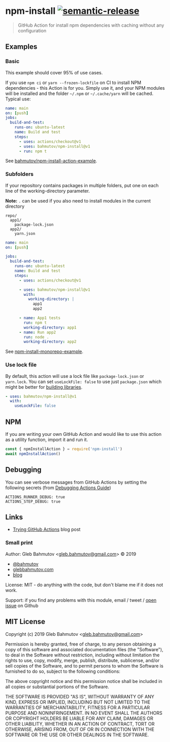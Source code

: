 # npm-install [![semantic-release][semantic-image] ][semantic-url]

> GitHub Action for install npm dependencies with caching without any configuration

## Examples

### Basic

This example should cover 95% of use cases.

If you use `npm ci` or `yarn --frozen-lockfile` on CI to install NPM dependencies - this Action is for you. Simply use it, and your NPM modules will be installed and the folder `~/.npm` or `~/.cache/yarn` will be cached. Typical use:

```yml
name: main
on: [push]
jobs:
  build-and-test:
    runs-on: ubuntu-latest
    name: Build and test
    steps:
      - uses: actions/checkout@v1
      - uses: bahmutov/npm-install@v1
      - run: npm t
```

See [bahmutov/npm-install-action-example](https://github.com/bahmutov/npm-install-action-example).

### Subfolders

If your repository contains packages in multiple folders, put one on each line of the working-directory parameter.

**Note:** `.` can be used if you also need to install modules in the current directory

```text
repo/
  app1/
    package-lock.json
  app2/
    yarn.json
```

```yml
name: main
on: [push]

jobs:
  build-and-test:
    runs-on: ubuntu-latest
    name: Build and test
    steps:
      - uses: actions/checkout@v1

      - uses: bahmutov/npm-install@v1
        with:
          working-directory: |
            app1
            app2

      - name: App1 tests
        run: npm t
        working-directory: app1
      - name: Run app2
        run: node .
        working-directory: app2
```

See [npm-install-monorepo-example](https://github.com/bahmutov/npm-install-monorepo-example).

### Use lock file

By default, this action will use a lock file like `package-lock.json` or `yarn.lock`. You can set `useLockFile: false` to use just `package.json` which might be better for [building libraries](https://twitter.com/mikeal/status/1202298796274700288).

```yml
- uses: bahmutov/npm-install@v1
  with:
    useLockFile: false
```

## NPM

If you are writing your own GitHub Action and would like to use this action as a utility function, import it and run it.

```js
const { npmInstallAction } = require('npm-install')
await npmInstallAction()
```

## Debugging

You can see verbose messages from GitHub Actions by setting the following secrets (from [Debugging Actions Guide](https://github.com/actions/toolkit/blob/master/docs/action-debugging.md#step-debug-logs))

```
ACTIONS_RUNNER_DEBUG: true
ACTIONS_STEP_DEBUG: true
```

## Links

- [Trying GitHub Actions](https://glebbahmutov.com/blog/trying-github-actions/) blog post

### Small print

Author: Gleb Bahmutov &lt;gleb.bahmutov@gmail.com&gt; &copy; 2019

- [@bahmutov](https://twitter.com/bahmutov)
- [glebbahmutov.com](https://glebbahmutov.com)
- [blog](https://glebbahmutov.com/blog)

License: MIT - do anything with the code, but don't blame me if it does not work.

Support: if you find any problems with this module, email / tweet /
[open issue](https://github.com/bahmutov/npm-install/issues) on Github

## MIT License

Copyright (c) 2019 Gleb Bahmutov &lt;gleb.bahmutov@gmail.com&gt;

Permission is hereby granted, free of charge, to any person
obtaining a copy of this software and associated documentation
files (the "Software"), to deal in the Software without
restriction, including without limitation the rights to use,
copy, modify, merge, publish, distribute, sublicense, and/or sell
copies of the Software, and to permit persons to whom the
Software is furnished to do so, subject to the following
conditions:

The above copyright notice and this permission notice shall be
included in all copies or substantial portions of the Software.

THE SOFTWARE IS PROVIDED "AS IS", WITHOUT WARRANTY OF ANY KIND,
EXPRESS OR IMPLIED, INCLUDING BUT NOT LIMITED TO THE WARRANTIES
OF MERCHANTABILITY, FITNESS FOR A PARTICULAR PURPOSE AND
NONINFRINGEMENT. IN NO EVENT SHALL THE AUTHORS OR COPYRIGHT
HOLDERS BE LIABLE FOR ANY CLAIM, DAMAGES OR OTHER LIABILITY,
WHETHER IN AN ACTION OF CONTRACT, TORT OR OTHERWISE, ARISING
FROM, OUT OF OR IN CONNECTION WITH THE SOFTWARE OR THE USE OR
OTHER DEALINGS IN THE SOFTWARE.

[semantic-image]: https://img.shields.io/badge/%20%20%F0%9F%93%A6%F0%9F%9A%80-semantic--release-e10079.svg
[semantic-url]: https://github.com/semantic-release/semantic-release
